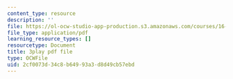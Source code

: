```yaml
---
content_type: resource
description: ''
file: https://ol-ocw-studio-app-production.s3.amazonaws.com/courses/16-06-principles-of-automatic-control-fall-2012/2cf0073d34c8b64993a3d8d49cb57ebd_sldnB9DVjUk.pdf
file_type: application/pdf
learning_resource_types: []
resourcetype: Document
title: 3play pdf file
type: OCWFile
uid: 2cf0073d-34c8-b649-93a3-d8d49cb57ebd
---
```


